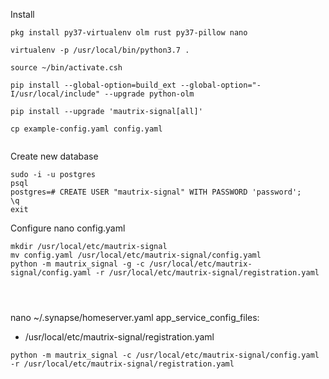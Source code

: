 Install

```
pkg install py37-virtualenv olm rust py37-pillow nano

virtualenv -p /usr/local/bin/python3.7 .

source ~/bin/activate.csh

pip install --global-option=build_ext --global-option="-I/usr/local/include" --upgrade python-olm

pip install --upgrade 'mautrix-signal[all]'

cp example-config.yaml config.yaml


```

Create new database

```
sudo -i -u postgres
psql
postgres=# CREATE USER "mautrix-signal" WITH PASSWORD 'password';
\q
exit
```
Configure
nano config.yaml
```
mkdir /usr/local/etc/mautrix-signal
mv config.yaml /usr/local/etc/mautrix-signal/config.yaml
python -m mautrix_signal -g -c /usr/local/etc/mautrix-signal/config.yaml -r /usr/local/etc/mautrix-signal/registration.yaml




```
nano ~/.synapse/homeserver.yaml
app_service_config_files:
  - /usr/local/etc/mautrix-signal/registration.yaml

```
python -m mautrix_signal -c /usr/local/etc/mautrix-signal/config.yaml -r /usr/local/etc/mautrix-signal/registration.yaml
```

